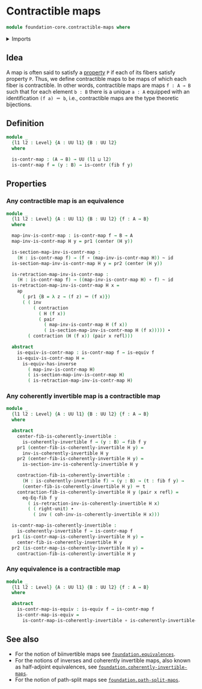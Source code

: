 # Contractible maps

```agda
module foundation-core.contractible-maps where
```

<details><summary>Imports</summary>

```agda
open import foundation.action-on-identifications-functions
open import foundation.dependent-pair-types
open import foundation.universe-levels

open import foundation-core.coherently-invertible-maps
open import foundation-core.contractible-types
open import foundation-core.equivalences
open import foundation-core.fibers-of-maps
open import foundation-core.function-types
open import foundation-core.homotopies
open import foundation-core.identity-types
```

</details>

## Idea

A map is often said to satisfy a [property](foundation-core.propositions.md) `P`
if each of its fibers satisfy property `P`. Thus, we define contractible maps to
be maps of which each fiber is contractible. In other words, contractible maps
are maps `f : A → B` such that for each element `b : B` there is a unique
`a : A` equipped with an identification `(f a) ＝ b`, i.e., contractible maps
are the type theoretic bijections.

## Definition

```agda
module _
  {l1 l2 : Level} {A : UU l1} {B : UU l2}
  where

  is-contr-map : (A → B) → UU (l1 ⊔ l2)
  is-contr-map f = (y : B) → is-contr (fib f y)
```

## Properties

### Any contractible map is an equivalence

```agda
module _
  {l1 l2 : Level} {A : UU l1} {B : UU l2} {f : A → B}
  where

  map-inv-is-contr-map : is-contr-map f → B → A
  map-inv-is-contr-map H y = pr1 (center (H y))

  is-section-map-inv-is-contr-map :
    (H : is-contr-map f) → (f ∘ (map-inv-is-contr-map H)) ~ id
  is-section-map-inv-is-contr-map H y = pr2 (center (H y))

  is-retraction-map-inv-is-contr-map :
    (H : is-contr-map f) → ((map-inv-is-contr-map H) ∘ f) ~ id
  is-retraction-map-inv-is-contr-map H x =
    ap
      ( pr1 {B = λ z → (f z) ＝ (f x)})
      ( ( inv
          ( contraction
            ( H (f x))
            ( pair
              ( map-inv-is-contr-map H (f x))
              ( is-section-map-inv-is-contr-map H (f x))))) ∙
        ( contraction (H (f x)) (pair x refl)))

  abstract
    is-equiv-is-contr-map : is-contr-map f → is-equiv f
    is-equiv-is-contr-map H =
      is-equiv-has-inverse
        ( map-inv-is-contr-map H)
        ( is-section-map-inv-is-contr-map H)
        ( is-retraction-map-inv-is-contr-map H)
```

### Any coherently invertible map is a contractible map

```agda
module _
  {l1 l2 : Level} {A : UU l1} {B : UU l2} {f : A → B}
  where

  abstract
    center-fib-is-coherently-invertible :
      is-coherently-invertible f → (y : B) → fib f y
    pr1 (center-fib-is-coherently-invertible H y) =
      inv-is-coherently-invertible H y
    pr2 (center-fib-is-coherently-invertible H y) =
      is-section-inv-is-coherently-invertible H y

    contraction-fib-is-coherently-invertible :
      (H : is-coherently-invertible f) → (y : B) → (t : fib f y) →
      (center-fib-is-coherently-invertible H y) ＝ t
    contraction-fib-is-coherently-invertible H y (pair x refl) =
      eq-Eq-fib f y
        ( is-retraction-inv-is-coherently-invertible H x)
        ( ( right-unit) ∙
          ( inv ( coh-inv-is-coherently-invertible H x)))

  is-contr-map-is-coherently-invertible :
    is-coherently-invertible f → is-contr-map f
  pr1 (is-contr-map-is-coherently-invertible H y) =
    center-fib-is-coherently-invertible H y
  pr2 (is-contr-map-is-coherently-invertible H y) =
    contraction-fib-is-coherently-invertible H y
```

### Any equivalence is a contractible map

```agda
module _
  {l1 l2 : Level} {A : UU l1} {B : UU l2} {f : A → B}
  where

  abstract
    is-contr-map-is-equiv : is-equiv f → is-contr-map f
    is-contr-map-is-equiv =
      is-contr-map-is-coherently-invertible ∘ is-coherently-invertible-is-equiv
```

## See also

- For the notion of biinvertible maps see
  [`foundation.equivalences`](foundation.equivalences.md).
- For the notions of inverses and coherently invertible maps, also known as
  half-adjoint equivalences, see
  [`foundation.coherently-invertible-maps`](foundation.coherently-invertible-maps.md).
- For the notion of path-split maps see
  [`foundation.path-split-maps`](foundation.path-split-maps.md).
